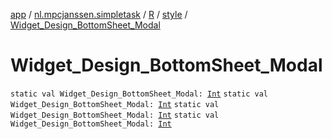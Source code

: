 [app](../../../index.md) / [nl.mpcjanssen.simpletask](../../index.md) / [R](../index.md) / [style](index.md) / [Widget_Design_BottomSheet_Modal](.)

# Widget_Design_BottomSheet_Modal

`static val Widget_Design_BottomSheet_Modal: `[`Int`](https://kotlinlang.org/api/latest/jvm/stdlib/kotlin/-int/index.html)
`static val Widget_Design_BottomSheet_Modal: `[`Int`](https://kotlinlang.org/api/latest/jvm/stdlib/kotlin/-int/index.html)
`static val Widget_Design_BottomSheet_Modal: `[`Int`](https://kotlinlang.org/api/latest/jvm/stdlib/kotlin/-int/index.html)
`static val Widget_Design_BottomSheet_Modal: `[`Int`](https://kotlinlang.org/api/latest/jvm/stdlib/kotlin/-int/index.html)